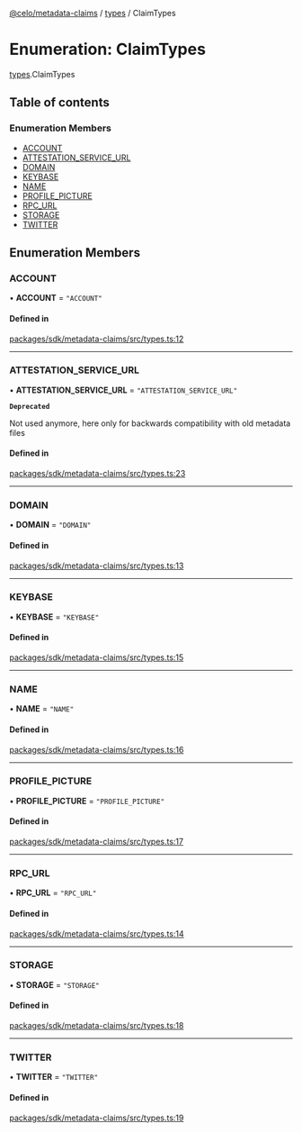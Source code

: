 [@celo/metadata-claims](../README.md) / [types](../modules/types.md) / ClaimTypes

# Enumeration: ClaimTypes

[types](../modules/types.md).ClaimTypes

## Table of contents

### Enumeration Members

- [ACCOUNT](types.ClaimTypes.md#account)
- [ATTESTATION\_SERVICE\_URL](types.ClaimTypes.md#attestation_service_url)
- [DOMAIN](types.ClaimTypes.md#domain)
- [KEYBASE](types.ClaimTypes.md#keybase)
- [NAME](types.ClaimTypes.md#name)
- [PROFILE\_PICTURE](types.ClaimTypes.md#profile_picture)
- [RPC\_URL](types.ClaimTypes.md#rpc_url)
- [STORAGE](types.ClaimTypes.md#storage)
- [TWITTER](types.ClaimTypes.md#twitter)

## Enumeration Members

### ACCOUNT

• **ACCOUNT** = ``"ACCOUNT"``

#### Defined in

[packages/sdk/metadata-claims/src/types.ts:12](https://github.com/celo-org/developer-tooling/blob/master/packages/sdk/metadata-claims/src/types.ts#L12)

___

### ATTESTATION\_SERVICE\_URL

• **ATTESTATION\_SERVICE\_URL** = ``"ATTESTATION_SERVICE_URL"``

**`Deprecated`**

Not used anymore, here only for backwards compatibility with old metadata files

#### Defined in

[packages/sdk/metadata-claims/src/types.ts:23](https://github.com/celo-org/developer-tooling/blob/master/packages/sdk/metadata-claims/src/types.ts#L23)

___

### DOMAIN

• **DOMAIN** = ``"DOMAIN"``

#### Defined in

[packages/sdk/metadata-claims/src/types.ts:13](https://github.com/celo-org/developer-tooling/blob/master/packages/sdk/metadata-claims/src/types.ts#L13)

___

### KEYBASE

• **KEYBASE** = ``"KEYBASE"``

#### Defined in

[packages/sdk/metadata-claims/src/types.ts:15](https://github.com/celo-org/developer-tooling/blob/master/packages/sdk/metadata-claims/src/types.ts#L15)

___

### NAME

• **NAME** = ``"NAME"``

#### Defined in

[packages/sdk/metadata-claims/src/types.ts:16](https://github.com/celo-org/developer-tooling/blob/master/packages/sdk/metadata-claims/src/types.ts#L16)

___

### PROFILE\_PICTURE

• **PROFILE\_PICTURE** = ``"PROFILE_PICTURE"``

#### Defined in

[packages/sdk/metadata-claims/src/types.ts:17](https://github.com/celo-org/developer-tooling/blob/master/packages/sdk/metadata-claims/src/types.ts#L17)

___

### RPC\_URL

• **RPC\_URL** = ``"RPC_URL"``

#### Defined in

[packages/sdk/metadata-claims/src/types.ts:14](https://github.com/celo-org/developer-tooling/blob/master/packages/sdk/metadata-claims/src/types.ts#L14)

___

### STORAGE

• **STORAGE** = ``"STORAGE"``

#### Defined in

[packages/sdk/metadata-claims/src/types.ts:18](https://github.com/celo-org/developer-tooling/blob/master/packages/sdk/metadata-claims/src/types.ts#L18)

___

### TWITTER

• **TWITTER** = ``"TWITTER"``

#### Defined in

[packages/sdk/metadata-claims/src/types.ts:19](https://github.com/celo-org/developer-tooling/blob/master/packages/sdk/metadata-claims/src/types.ts#L19)
